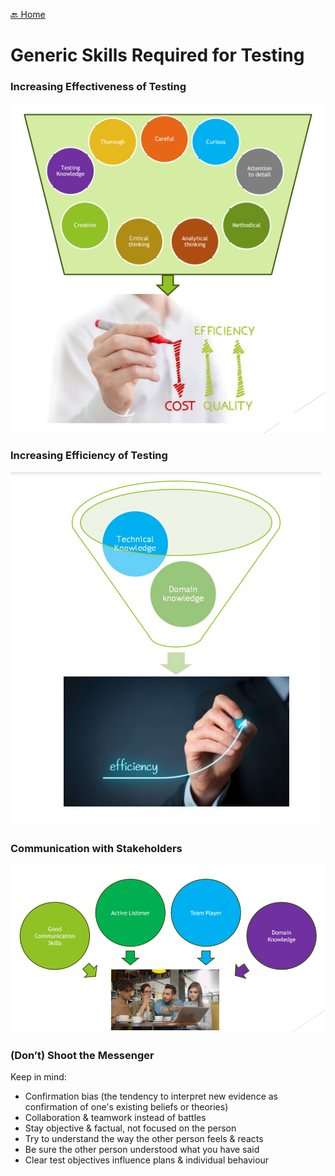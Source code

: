 [🔙 Home](../home.md)



# Generic Skills Required for Testing

### Increasing Effectiveness of Testing
![image10.png](assets/image10.png)

### Increasing Efficiency of Testing
![image11.png](assets/image11.png)

### Communication with Stakeholders
![image12.png](assets/image12.png)

### (Don’t) Shoot the Messenger
Keep in mind:
* Confirmation bias (the tendency to interpret new evidence as confirmation of one's existing beliefs or theories)
* Collaboration & teamwork instead of battles
* Stay objective & factual, not focused on the person
* Try to understand the way the other person feels & reacts
* Be sure the other person understood what you have said
* Clear test objectives influence plans & individual behaviour